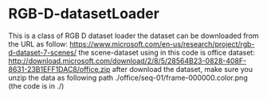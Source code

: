 # RGB-D-datasetLoader
This is a class of RGB D dataset loader
the dataset can be downloaded from the URL as follow:
https://www.microsoft.com/en-us/research/project/rgb-d-dataset-7-scenes/
the scene-dataset using in this code is office dataset:
http://download.microsoft.com/download/2/8/5/28564B23-0828-408F-8631-23B1EFF1DAC8/office.zip
after download the dataset, make sure you unzip the data as following path
./office/seq-01/frame-000000.color.png
(the code is in ./)

